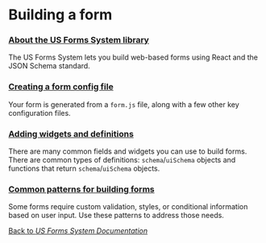 # Building a form

### [About the US Forms System library](about-the-us-forms-system-library.md)

The US Forms System lets you build web-based forms using React and the JSON Schema standard.

### [Creating a form config file](creating-a-form-config-file.md)

Your form is generated from a `form.js` file, along with a few other key configuration files.

### [Adding widgets and definitions](adding-widgets-and-definitions.md)

There are many common fields and widgets you can use to build forms. There are common types of definitions: `schema`/`uiSchema` objects and functions that return `schema`/`uiSchema` objects.

### [Common patterns for building forms](common-patterns-for-building-forms.md)

Some forms require custom validation, styles, or conditional information based on user input. Use these patterns to address those needs.

[Back to *US Forms System Documentation*](docs/README.md)
